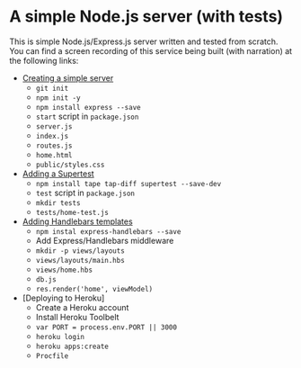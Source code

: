 # A simple Node.js server (with tests)

This is simple Node.js/Express.js server written and tested from scratch. You can find a screen recording of this service being built (with narration) at the following links:

* [Creating a simple server](https://youtu.be/6aeSm4ISuyU)
  - `git init`
  - `npm init -y`
  - `npm install express --save`
  - `start` script in `package.json`
  - `server.js`
  - `index.js`
  - `routes.js`
  - `home.html`
  - `public/styles.css`
* [Adding a Supertest](https://youtu.be/SA9smKxJ_iU)
  - `npm install tape tap-diff supertest --save-dev`
  - `test` script in `package.json`
  - `mkdir tests`
  - `tests/home-test.js`
* [Adding Handlebars templates](https://youtu.be/HtiVNIW3HvA)
  - `npm instal express-handlebars --save`
  - Add Express/Handlebars middleware
  - `mkdir -p views/layouts`
  - `views/layouts/main.hbs`
  - `views/home.hbs`
  - `db.js`
  - `res.render('home', viewModel)`
* [Deploying to Heroku]
  - Create a Heroku account
  - Install Heroku Toolbelt
  - `var PORT = process.env.PORT || 3000`
  - `heroku login`
  - `heroku apps:create`
  - `Procfile`
